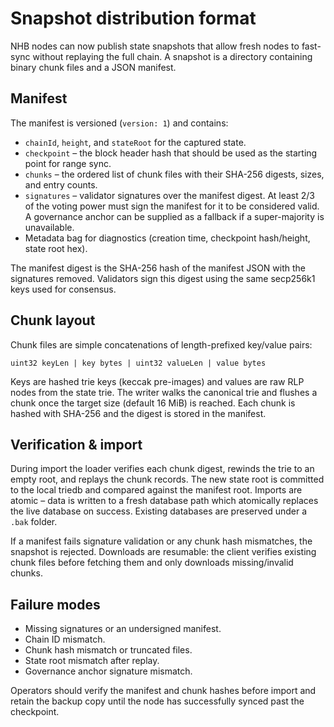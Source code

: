 # Snapshot distribution format

NHB nodes can now publish state snapshots that allow fresh nodes to fast-sync without replaying the full chain. A snapshot is
a directory containing binary chunk files and a JSON manifest.

## Manifest

The manifest is versioned (`version: 1`) and contains:

* `chainId`, `height`, and `stateRoot` for the captured state.
* `checkpoint` – the block header hash that should be used as the starting point for range sync.
* `chunks` – the ordered list of chunk files with their SHA-256 digests, sizes, and entry counts.
* `signatures` – validator signatures over the manifest digest. At least 2/3 of the voting power must sign the manifest for it
to be considered valid. A governance anchor can be supplied as a fallback if a super-majority is unavailable.
* Metadata bag for diagnostics (creation time, checkpoint hash/height, state root hex).

The manifest digest is the SHA-256 hash of the manifest JSON with the signatures removed. Validators sign this digest using the
same secp256k1 keys used for consensus.

## Chunk layout

Chunk files are simple concatenations of length-prefixed key/value pairs:

```
uint32 keyLen | key bytes | uint32 valueLen | value bytes
```

Keys are hashed trie keys (keccak pre-images) and values are raw RLP nodes from the state trie. The writer walks the canonical
trie and flushes a chunk once the target size (default 16 MiB) is reached. Each chunk is hashed with SHA-256 and the digest is
stored in the manifest.

## Verification & import

During import the loader verifies each chunk digest, rewinds the trie to an empty root, and replays the chunk records. The new
state root is committed to the local triedb and compared against the manifest root. Imports are atomic – data is written to a
fresh database path which atomically replaces the live database on success. Existing databases are preserved under a `.bak`
folder.

If a manifest fails signature validation or any chunk hash mismatches, the snapshot is rejected. Downloads are resumable: the
client verifies existing chunk files before fetching them and only downloads missing/invalid chunks.

## Failure modes

* Missing signatures or an undersigned manifest.
* Chain ID mismatch.
* Chunk hash mismatch or truncated files.
* State root mismatch after replay.
* Governance anchor signature mismatch.

Operators should verify the manifest and chunk hashes before import and retain the backup copy until the node has successfully
synced past the checkpoint.
